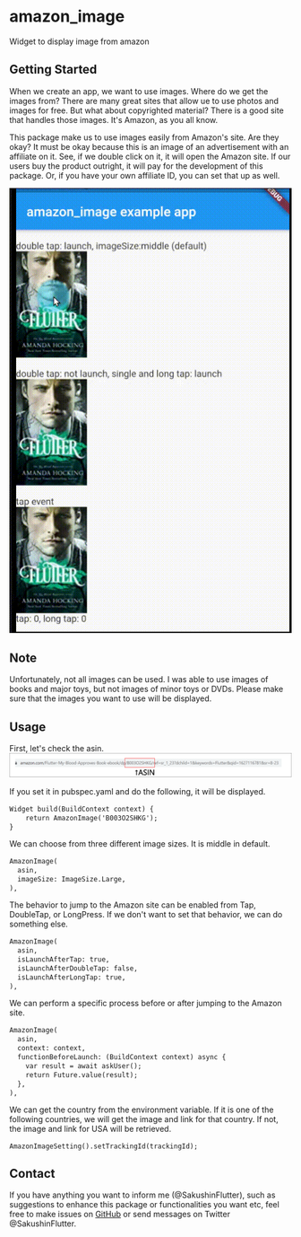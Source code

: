 # amazon_image

Widget to display image from amazon

## Getting Started

When we create an app, we want to use images. Where do we get the images from?
There are many great sites that allow ue to use photos and images for free.
But what about copyrighted material? There is a good site that handles those images. It's Amazon, as you all know.

This package make us to use images easily from Amazon's site. Are they okay?
It must be okay because this is an image of an advertisement with an affiliate on it. See, if we double click on it, it will open the Amazon site.
If our users buy the product outright, it will pay for the development of this package. Or, if you have your own affiliate ID, you can set that up as well.

![](screenshots/anime.gif)

## Note
Unfortunately, not all images can be used. I was able to use images of books and major toys, but not images of minor toys or DVDs.
Please make sure that the images you want to use will be displayed.

## Usage
First, let's check the asin.
![](screenshots/asin.gif)

If you set it in pubspec.yaml and do the following, it will be displayed.

```
Widget build(BuildContext context) {
	return AmazonImage('B003O2SHKG');
}
```

We can choose from three different image sizes. It is middle in default.
```
AmazonImage(
  asin,
  imageSize: ImageSize.Large,
),
```


The behavior to jump to the Amazon site can be enabled from Tap, DoubleTap, or LongPress.
If we don't want to set that behavior, we can do something else.
```
AmazonImage(
  asin,
  isLaunchAfterTap: true,
  isLaunchAfterDoubleTap: false,
  isLaunchAfterLongTap: true,
),
```

We can perform a specific process before or after jumping to the Amazon site.
```
AmazonImage(
  asin,
  context: context,
  functionBeforeLaunch: (BuildContext context) async {
    var result = await askUser();
    return Future.value(result);
  },
),
```
We can get the country from the environment variable. If it is one of the following countries, we will get the image and link for that country. If not, the image and link for USA will be retrieved.
```
AmazonImageSetting().setTrackingId(trackingId);
```

##  Contact
If you have anything you want to inform me (@SakushinFlutter), such as suggestions to enhance this package or functionalities you want etc, feel free to make issues on [GitHub](https://github.com/sakushin-udemy/amazon_image) or send messages on Twitter @SakushinFlutter.